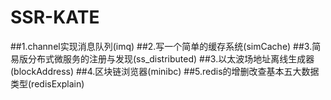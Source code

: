 # SSR-KATE
##1.channel实现消息队列(imq)
##2.写一个简单的缓存系统(simCache)
##3.简易版分布式微服务的注册与发现(ss_distributed)
##3.以太波场地址离线生成器(blockAddress)
##4.区块链浏览器(minibc)
##5.redis的增删改查基本五大数据类型(redisExplain)
